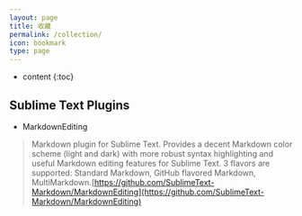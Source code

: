 ```yaml
---
layout: page
title: 收藏
permalink: /collection/
icon: bookmark
type: page
---
```


* content
{:toc}

## Sublime Text Plugins
- MarkdownEditing
>Markdown plugin for Sublime Text. Provides a decent Markdown color scheme (light and dark) with more robust syntax highlighting and useful Markdown editing features for Sublime Text. 3 flavors are supported: Standard Markdown, GitHub flavored Markdown, MultiMarkdown.[https://github.com/SublimeText-Markdown/MarkdownEditing](https://github.com/SublimeText-Markdown/MarkdownEditing)

